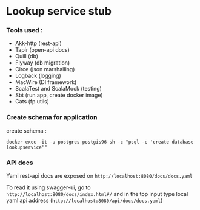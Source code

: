 # Lookup service stub

### Tools used :

* Akk-http (rest-api)
* Tapir (open-api docs)
* Quill (db)
* Flyway (db migration)
* Circe (json marshalling)
* Logback (logging)
* MacWire (DI framework)
* ScalaTest and ScalaMock (testing) 
* Sbt (run app, create docker image)
* Cats (fp utils)

### Create schema for application

create schema :

`docker exec -it -u postgres postgis96 sh -c "psql -c 'create database lookupservice'"`


### API docs 

Yaml rest-api docs are exposed on `http://localhost:8080/docs/docs.yaml`

To read it using swagger-ui, go to `http://localhost:8080/docs/index.html#/` and in the top input type local yaml api address 
(`http://localhost:8080/api/docs/docs.yaml`)